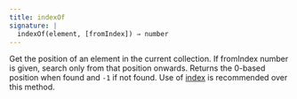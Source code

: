 ```yaml
---
title: indexOf
signature: |
  indexOf(element, [fromIndex]) ⇒ number
---
```


Get the position of an element in the current collection. If fromIndex number is
given, search only from that position onwards. Returns the 0-based position when
found and `-1` if not found. Use of [index](#index) is recommended over this
method.
